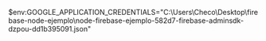 $env:GOOGLE_APPLICATION_CREDENTIALS="C:\Users\Checo\Desktop\firebase-node-ejemplo\node-firebase-ejemplo-582d7-firebase-adminsdk-dzpou-dd1b395091.json"